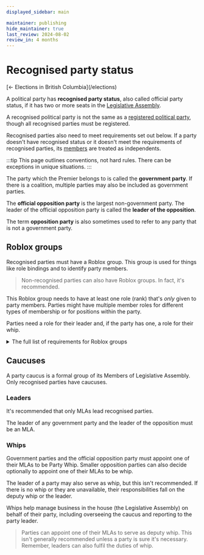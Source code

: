 ```yaml
---
displayed_sidebar: main

maintainer: publishing
hide_maintainer: true
last_review: 2024-08-02
review_in: 4 months
---
```


# Recognised party status

<p class="lead-text">
[← Elections in British Columbia](/elections)
</p>

A political party has **recognised party status**, also called official party status, if it has two or more seats in the [Legislative Assembly](/leg).

A recognised political party is not the same as a [registered political party](https://github.com/British-Columbia/Provincial-Court/wiki/Registered-Political-Parties-%E2%80%90-Information), though all recognised parties must be registered.

Recognised parties also need to meet requirements set out below. If a party doesn't have recognised status or it doesn't meet the requirements of recognised parties, its [members](/leg/members) are treated as independents.

:::tip
This page outlines conventions, not hard rules. There can be exceptions in unique situations.
:::

The party which the Premier belongs to is called the **government party**. If there is a coalition, multiple parties may also be included as government parties.

The **official opposition party** is the largest non-government party. The leader of the official opposition party is called the **leader of the opposition**.

The term **opposition party** is also sometimes used to refer to any party that is not a government party.

## Roblox groups

Recognised parties must have a Roblox group. This group is used for things like role bindings and to identify party members.

> Non-recognised parties can also have Roblox groups. In fact, it's recommended.

This Roblox group needs to have at least one role (rank) that's *only* given to party members. Parties might have multiple member roles for different types of membership or for positions within the party.

Parties need a role for their leader and, if the party has one, a role for their whip.

<details>
    <summary>The full list of requirements for Roblox groups</summary>
    <p>

    Roblox groups are required for parties to be recognised per Group Oversight.

    * The name of this group must be similar enough to the party's name.
    * The party must have roles that is issued to MLAs in it. This role can also be used for all party members. There can be multiple roles for this (e.g. party officers, such as chair or president).
      * For greater clarity, role bindings for parties will be set as `member of legislative assembly AND has any one of the roles specified for this point or the whip/leader role`
    * The party must have a role for its leader.
    * If the party is required to have a whip or if it optionally decides to have one, a role for that.

    These group roles will be used to populate information (e.g. in the Legislative Assembly Discord server). For this reason, the purpose of the designated roles (members, whip, and leader) should rarely be changed but their rank numbers, names, etc. can be changed at will.

    </p>
</details>

## Caucuses

A party caucus is a formal group of its Members of Legislative Assembly. Only recognised parties have caucuses.

### Leaders

It's recommended that only MLAs lead recognised parties.

The leader of any government party and the leader of the opposition must be an MLA.

### Whips

Government parties and the official opposition party must appoint one of their MLAs to be Party Whip. Smaller opposition parties can also decide optionally to appoint one of their MLAs to be whip.

The leader of a party may also serve as whip, but this isn't recommended. If there is no whip or they are unavailable, their responsibilities fall on the deputy whip or the leader.

Whips help manage business in the house (the Legislative Assembly) on behalf of their party, including overseeing the caucus and reporting to the party leader.

> Parties can appoint one of their MLAs to serve as deputy whip. This isn't generally recommended unless a party is sure it's necessary. Remember, leaders can also fulfil the duties of whip.
